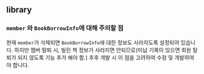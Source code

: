 ## library

### `member` 와 `BookBorrowInfo`에 대해 주의할 점

현재 `member`가 삭제되면 `BookBorrowInfo`에 대한 정보도 사라지도록 설정되어 있습니다. 
하지만 멤버 탈퇴 시, 빌린 책 정보가 사라지면 안되므로(미납 기록이 있으면 회원 탈퇴가 되지 않도록 기능 추가 해야 함.) 추후 개발 시 이 점을 고려하여 수정 및 개발하여야 합니다.
